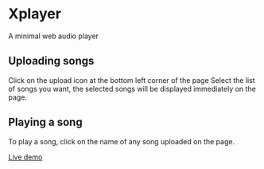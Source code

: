 # Xplayer
A minimal web audio player

## Uploading songs
Click on the upload icon at the bottom left corner of the page
Select the list of songs you want, the selected songs will be displayed immediately on the page.

## Playing a song
To play a song, click on the name of any song uploaded on the page.

<a href="https://jiroghene.github.io/Xplayer/"> Live demo </a>
